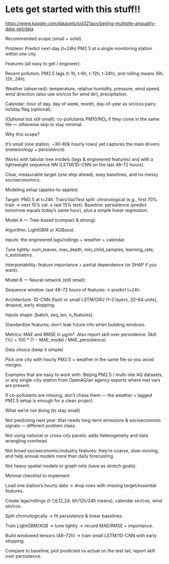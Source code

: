 # Lets get started with this stuff!! 

https://www.kaggle.com/datasets/sid321axn/beijing-multisite-airquality-data-set/data




Recommended scope (small + solid)

Problem: Predict next-day (t+24h) PM2.5 at a single monitoring station within one city.

Features (all easy to get / engineer):

Recent pollution: PM2.5 lags (t-1h, t-6h, t-12h, t-24h), and rolling means (6h, 12h, 24h).

Weather (observed): temperature, relative humidity, pressure, wind speed, wind direction (also use sin/cos for wind dir), precipitation.

Calendar: hour of day, day of week, month, day-of-year as sin/cos pairs; holiday flag (optional).

(Optional but still small): co-pollutants PM10/NO₂ if they come in the same file — otherwise skip to stay minimal.

Why this scope?

It’s small (one station, ~30–80k hourly rows) yet captures the main drivers (meteorology + persistence).

Works with tabular tree models (lags & engineered features) and with a lightweight sequence NN (LSTM/1D-CNN on the last 48–72 hours).

Clear, measurable target (one step ahead), easy baselines, and no messy socioeconomics.

Modeling setup (apples-to-apples)

Target: PM2.5 at t+24h.
Train/Val/Test split: chronological (e.g., first 70% train → next 15% val → last 15% test).
Baseline: persistence (predict tomorrow equals today’s same hour), plus a simple linear regression.

Model A — Tree-based (compact & strong):

Algorithm: LightGBM or XGBoost.

Inputs: the engineered lags/rollings + weather + calendar.

Tune lightly: num_leaves, max_depth, min_child_samples, learning_rate, n_estimators.

Interpretability: feature importance + partial dependence (or SHAP if you want).

Model B — Neural network (still small):

Sequence window: last 48–72 hours of features → predict t+24h.

Architecture: 1D-CNN (fast) or small LSTM/GRU (1–2 layers, 32–64 units), dropout, early stopping.

Inputs shape: [batch, seq_len, n_features].

Standardize features; don’t leak future info when building windows.

Metrics: MAE and RMSE in µg/m³. Also report skill over persistence:
Skill (%) = 100 * (1 − MAE_model / MAE_persistence).

Data choice (keep it simple)

Pick one city with hourly PM2.5 + weather in the same file so you avoid merges:

Examples that are easy to work with: Beijing PM2.5 / multi-site AQ datasets, or any single-city station from OpenAQ/air agency exports where met vars are present.

If co-pollutants are missing, don’t chase them — the weather + lagged PM2.5 setup is enough for a clean project.

What we’re not doing (to stay small)

Not predicting next year: that needs long-term emissions & socioeconomic signals — different problem class.

Not using national or cross-city panels: adds heterogeneity and data wrangling overhead.

Not broad socioeconomic/industry features: they’re coarse, slow-moving, and help annual models more than daily forecasting.

Not heavy spatial models or graph nets (save as stretch goals).

Minimal checklist to implement

Load one station’s hourly data → drop rows with missing target/essential features.

Create lags/rollings (t-1,6,12,24; 6h/12h/24h means), calendar sin/cos, wind sin/cos.

Split chronologically → fit persistence & linear baselines.

Train LightGBM/XGB → tune lightly → record MAE/RMSE + importance.

Build windowed tensors (48–72h) → train small LSTM/1D-CNN with early stopping.

Compare to baseline; plot predicted vs actual on the test tail; report skill over persistence.

